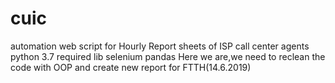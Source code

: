 # cuic
automation web script for Hourly Report sheets of ISP call center agents 
python 3.7 
required lib
selenium
pandas
Here we are,we need to reclean the code with OOP and create new report for FTTH(14.6.2019)
